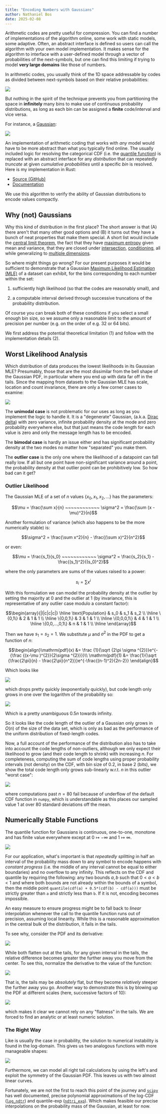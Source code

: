 ```yaml
---
title: "Encoding Numbers with Gaussians"
author: Nathaniel Bos
date: 2025-02-08
---
```


Arithmetic codes are pretty useful for compression. You can find a
number of implementations of the algorithm online, some work with static
models, some adaptive. Often, an abstract interface is defined so users
can call the algorithm with your own model implementation. It makes
sense for the algorithm to interface with a user-defined model through a
vector of probabilities of the next-symbols, but one can find this
limiting if trying to model **very large domains** like those of
numbers.

In arithmetic codes, you usually think of the 1D space addressable by
codes as divided between next-symbols based on their relative
probabilities:

![](images/alphabet-wide.png)

But nothing in the spirit of the technique prevents you from
partitioning the space in **infinitely** many bins to make use of
continuous probability distributions, as long as each bin can be
assigned a **finite** code/interval and vice versa. 

For instance, a
[Gaussian](https://en.wikipedia.org/wiki/Normal_distribution):

![](images/gauss-cat-wide.png)

An implementation of arithmetic coding that works with *any* model would
have to be more abstract than what you typically find online. The
usually included logic for resolving the categorical CDF (i.e. the
[quantile function](https://en.wikipedia.org/wiki/Quantile_function)) is
replaced with an abstract interface for any *distribution* that can
repeatedly *truncate* at given *cumulative probabilities* until a
specific *bin* is resolved. Here is my implementation in Rust:

- [Source (GitHub)](https://github.com/nbos/cont-arith-code)
- [Documentation](doc/cont_arith_code/index.html)

We use this algorithm to verify the ability of Gaussian distributions to
encode values compactly.

## Why (not) Gaussians

Why this kind of distribution in the first place? The short answer is
that (A) there aren't that many other good options and (B) it turns out
they have a bunch of neat properties that make them special. A short
list would include the [central limit
theorem](https://en.wikipedia.org/wiki/Central_limit_theorem), the fact
that they have [maximum
entropy](https://en.wikipedia.org/wiki/Maximum_entropy_probability_distribution#Other_examples)
given mean and variance, that they are closed under
[intersection](http://www.lucamartino.altervista.org/2003-003.pdf),
[conditioning](https://en.wikipedia.org/wiki/Multivariate_normal_distribution#Conditional_distributions),
all while generalizing to [multiple
dimensions](https://en.wikipedia.org/wiki/Multivariate_normal_distribution).

So where might things go wrong? For our present purposes it would be
sufficient to demonstrate that a Gaussian [Maximum Likelihood Estimation
(MLE)](https://en.wikipedia.org/wiki/Maximum_likelihood_estimation) of a
dataset can exhibit, for the bins corresponding to each number within
the set:

1. sufficiently high likelihood (so that the codes are reasonably
   small), and

2. a computable interval derived through successive truncations of the
   probability distribution.

Of course you can break both of these conditions if you select a small
enough bin size, so we assume only a reasonable limit to the amount of
precision per number (e.g. on the order of e.g. 32 or 64 bits). 

We first address the potential theoretical limitation (1) and follow
with the implementation details (2).

## Worst Likelihood Analysis

Which distribution of data produces the lowest likelihoods in its
Gaussian MLE? Presumably, those that are the most dissimilar from the
bell shape of the Gaussian PDF, in particular where you end up with data
far off in the tails. Since the mapping from datasets to the Gaussian
MLE has scale, location and count invariance, there are only a few
corner cases to examine:

![](images/gauss-mle-corner-cases.png)

The **unimodal case** is not problematic for our uses as long as you
implement the logic to handle it. It is a "degenerate" Gaussian,
(a.k.a. [Dirac
delta](https://en.wikipedia.org/wiki/Dirac_delta_function)) with zero
variance, infinite probability density at the mode and zero probability
everywhere else, but that just means the code length for each value is
zero and only the message length has to be encoded.

The **bimodal case** is hardly an issue either and has significant
probability density at the two modes no matter how "separated" you make
them.

The **outlier case** is the only one where the likelihood of a datapoint
can fall really low. If all but one point have non-significant variance
around a point, the probability density at that outlier point can be
prohibitively low. So how bad can it get?

### Outlier Likelihood

The Gaussian MLE of a set of $n$ values $\{x_0, x_1, x_2, ...\}$ has the
parameters:

$$\mu = \frac{\sum x}{n} ~~~~~~~~~~~~ \sigma^2 = \frac{\sum (x - \mu)^2}{n}$$

Another formulation of variance (which also happens to be the more
numerically stable) is:

$$\sigma^2 = \frac{\sum x^2}{n} - \frac{(\sum x)^2}{n^2}$$

or even:

$$\mu = \frac{s_1}{s_0} ~~~~~~~~~~~~ \sigma^2 = \frac{s_2}{s_1} -
\frac{(s_1)^2}{(s_0)^2}$$

where the only parameters are sums of the values raised to a power:

$$s_i = \sum{x^i}$$

With this formulation we can model the probability density at the
outlier by setting the majority at $0$ and the outlier at $1$ (by
invariance, this is representative of any outlier case modulo a constant
factor):

$$\begin{array}{|l|c|c|c|}
\hline
\text{Population} & s_0 & s_1 & s_2 \\
\hline
\{0,1\} & 2 & 1 & 1 \\
\hline
\{0,0,1\} & 3 & 1 & 1 \\
\hline
\{0,0,0,1\} & 4 & 1 & 1 \\
\hline
\{0,0,...,0,1\} & n & 1 & 1 \\
\hline
\end{array}$$

Then we have $s_1 = s_2 = 1$. We substitute $\mu$ and $\sigma^2$ in the
PDF to get a function of $n$:

$$\begin{align}\mathrm{pdf}(x) &= \frac {1}{\sqrt {2\pi \sigma ^{2}}}e^{-{\frac {(x-\mu )^{2}}{2\sigma ^{2}}}}\\
\mathrm{pdf}(1) &= \frac{1}{\sqrt {\frac{2\pi}{n} - \frac{2\pi}{n^2}}}e^{-\frac{(n-1)^2}{2n-2}} \end{align}$$

Which looks like

![](images/pdf1.png)

which drops pretty quickly (exponentially quickly), but code length only grows
in one over the logarithm of the probability so:

![](images/neglnpdf1.png)

Which is a pretty unambiguous $0.5n$ towards infinity. 

So it looks like the code length of the outlier of a Gaussian only grows
in $O(n)$ of the size of the data set, which is only as bad as the
performance of the uniform distribution of fixed-length codes. 

Now, a full account of the performance of the distribution also has to
take into account the code lengths of non-outliers, although we only
expect their likelihood to grow (and their code length to shrink) with
increasing $n$. For completeness, computing the sum of code lengths
using proper probability intervals (not density) on the CDF, with bin
size of $0.2$, in base 2 (bits), we show the total code length only
grows sub-linearly w.r.t. $n$ in this outlier "worst case":

![](images/outliercasecodelength.png)

where computations past $n = 80$ fail because of underflow of the
default CDF function in `numpy`, which is understandable as this places
our sampled value $1$ at over $80$ standard deviations off the mean.

## Numerically Stable Functions

The quantile function for Gaussians is continuous, one-to-one, monotone
and has finite value everywhere except at $0 \mapsto -\infty$ and $1
\mapsto \infty$. 

![](images/cdfquantile.png)

For our application, what's important is that *repeatedly splitting* in
half an interval of the probability mass down to any symbol to encode
happens with *constant progress* (i.e. the middle of any interval cannot
be equal to either boundaries) and no overflow to any infinity. This
reflects on the CDF and quantile by requiring the following: any two
bounds $a,b$ such that $0<a<b<1$ and where both bounds are not already
within the bounds of a symbol, then the middle point `quantile(cdf(a) +
0.5*(cdf(b) - cdf(a)))` must be strictly greater than `a` and strictly
less than `b`. If it is not, encoding becomes impossible.

An easy measure to ensure progress might be to fall back to *linear*
interpolation whenever the call to the quantile function runs out of
precision, assuming local linearity. While this is a reasonable
approximation in the central bulk of the distribution, it fails in the
tails.

To see why, consider the PDF and its derivative:

![](images/pdfdiff.png)

While both flatten out at the tails, for any given interval in the
tails, the relative difference becomes greater the further away you move
from the center. To see this, normalize the derivative to the value of
the function:

![](images/pdfdiffnorm.png)

That is, the tails may be *absolutely* flat, but they become
*relatively* steeper the further away you go. Another way to demonstrate
this is by blowing up the PDF at different scales (here, successive
factors of 10):

![](images/pdfscales.png)

which makes it clear we cannot rely on any "flatness" in the tails. We
are forced to find an analytic or at least numeric solution.

### The Right Way

Like is usually the case in probability, the solution to numerical
instability is found in the log-domain. This gives us two analogous
functions with more manageable shapes:

![](images/logcdfquantileexp.png)

Furthermore, we can model all right tail calculations by using the
left's and exploit the symmetry of the Gaussian PDF. This leaves us with
two almost linear curves.

Fortunately, we are not the first to reach this point of the journey and
[`scipy`](https://github.com/scipy/scipy) has well documented, precise
polynomial approximations of the log-CDF
([`log_ndtr`](https://docs.scipy.org/doc/scipy/reference/generated/scipy.special.log_ndtr.html))
and quantile-exp
([`ndtri_exp`](https://docs.scipy.org/doc/scipy/reference/generated/scipy.special.ndtri_exp.html)). Which
makes feasible our precise interpolations on the probability mass of the
Gaussian, at least for now.
